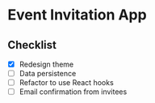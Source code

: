 # Event Invitation App 

## Checklist
- [x] Redesign theme
- [ ] Data persistence
- [ ] Refactor to use React hooks
- [ ] Email confirmation from invitees
